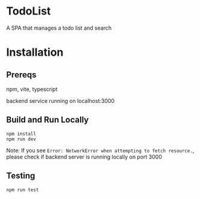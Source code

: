 # TodoList

A SPA that manages a todo list and search

# Installation

## Prereqs

npm, vite, typescript

backend service running on localhost:3000

## Build and Run Locally

    npm install
    npm run dev

Note: If you see `Error: NetworkError when attempting to fetch resource.`, please check if backend server is running locally on port 3000

## Testing

    npm run test
